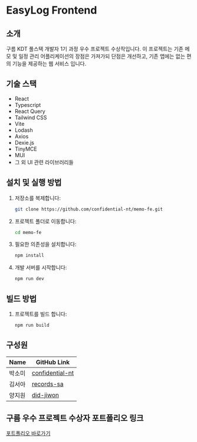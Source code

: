 # EasyLog Frontend

## 소개

구름 KDT 풀스택 개발자 1기 과정 우수 프로젝트 수상작입니다. 이 프로젝트는 기존 메모 및 일정 관리 어플리케이션의 장점은 가져가되 단점은 개선하고, 기존 앱에는 없는 편의 기능을 제공하는 웹 서비스 입니다.

## 기술 스택

- React
- Typescript
- React Query
- Tailwind CSS
- Vite
- Lodash
- Axios
- Dexie.js
- TinyMCE
- MUI
- 그 외 UI 관련 라이브러리들

## 설치 및 실행 방법

1. 저장소를 복제합니다:

   ```bash
   git clone https://github.com/confidential-nt/memo-fe.git

   ```

2. 프로젝트 폴더로 이동합니다:
   ```bash
   cd memo-fe
   ```
3. 필요한 의존성을 설치합니다:
   ```bash
   npm install
   ```
4. 개발 서버를 시작합니다:
   ```bash
   npm run dev
   ```

## 빌드 방법

1. 프로젝트를 빌드 합니다:
   ```bash
   npm run build
   ```

## 구성원

| Name   | GitHub Link                                           |
| ------ | ----------------------------------------------------- |
| 박소미 | [confidential-nt](https://github.com/confidential-nt) |
| 김서아 | [records-sa](https://github.com/records-sa)           |
| 양지원 | [did-jiwon](https://github.com/did-jiwon)             |

## 구름 우수 프로젝트 수상자 포트폴리오 링크

[포트폴리오 바로가기](https://www.notion.so/6s-60f3fc9584694337bf4dc57e30db6bcc?pvs=4)
